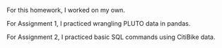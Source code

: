 For this homework, I worked on my own. 

For Assignment 1, I practiced wrangling PLUTO data in pandas.

For Assignment 2, I practiced basic SQL commands using CitiBike data. 
